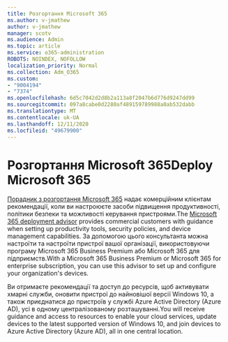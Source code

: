 ```yaml
---
title: Розгортання Microsoft 365
ms.author: v-jmathew
author: v-jmathew
manager: scotv
ms.audience: Admin
ms.topic: article
ms.service: o365-administration
ROBOTS: NOINDEX, NOFOLLOW
localization_priority: Normal
ms.collection: Adm_O365
ms.custom:
- "9004194"
- "7374"
ms.openlocfilehash: 6d5c7042d2d8b2a113a8f2047b6d776d9247dd99
ms.sourcegitcommit: 097a8cabe0d2280af489159789988a0ab532dabb
ms.translationtype: MT
ms.contentlocale: uk-UA
ms.lasthandoff: 12/11/2020
ms.locfileid: "49679900"
---
```

# <a name="deploy-microsoft-365"></a><span data-ttu-id="654db-102">Розгортання Microsoft 365</span><span class="sxs-lookup"><span data-stu-id="654db-102">Deploy Microsoft 365</span></span>

<span data-ttu-id="654db-103">[Порадник з розгортання Microsoft 365](https://go.microsoft.com/fwlink/?linkid=2072646) надає комерційним клієнтам рекомендації, коли ви настроюєте засоби підвищення продуктивності, політики безпеки та можливості керування пристроями.</span><span class="sxs-lookup"><span data-stu-id="654db-103">The [Microsoft 365 deployment advisor](https://go.microsoft.com/fwlink/?linkid=2072646) provides commercial customers with guidance when setting up productivity tools, security policies, and device management capabilities.</span></span> <span data-ttu-id="654db-104">За допомогою цього консультанта можна настроїти та настроїти пристрої вашої організації, використовуючи програму Microsoft 365 Business Premium або Microsoft 365 для підприємств.</span><span class="sxs-lookup"><span data-stu-id="654db-104">With a Microsoft 365 Business Premium or Microsoft 365 for enterprise subscription, you can use this advisor to set up and configure your organization's devices.</span></span>

<span data-ttu-id="654db-105">Ви отримаєте рекомендації та доступ до ресурсів, щоб активувати хмарні служби, оновити пристрої до найновішої версії Windows 10, а також приєднатися до пристроїв у службі Azure Active Directory (Azure AD), усі в одному централізованому розташуванні.</span><span class="sxs-lookup"><span data-stu-id="654db-105">You will receive guidance and access to resources to enable your cloud services, update devices to the latest supported version of Windows 10, and join devices to Azure Active Directory (Azure AD), all in one central location.</span></span>
